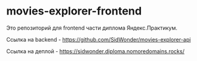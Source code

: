 # movies-explorer-frontend
Это репозиторий для frontend части диплома Яндекс.Практикум.

Ссылка на backend - https://github.com/SidWonder/movies-explorer-api

Ссылка на деплой - https://sidwonder.diploma.nomoredomains.rocks/
